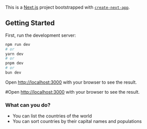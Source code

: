 This is a [Next.js](https://nextjs.org) project bootstrapped with [`create-next-app`](https://nextjs.org/docs/app/api-reference/cli/create-next-app).

## Getting Started

First, run the development server:

```bash
npm run dev
# or
yarn dev
# or
pnpm dev
# or
bun dev
```

Open [http://localhost:3000](http://localhost:3000) with your browser to see the result.

#Open [http://localhost:3000](http://localhost:3000) with your browser to see the result.

### What can you do?

- You can list the countries of the world
- You can sort countries by their capital names and populations

<img src="" />

